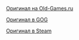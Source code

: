 [Оригинал на Old-Games.ru](https://www.old-games.ru/game/10345.html)

[Оригинал в GOG](https://www.gog.com/game/the_elder_scrolls_iii_morrowind_goty_edition)

[Оригинал в Steam](https://store.steampowered.com/app/22320/The_Elder_Scrolls_III_Morrowind_Game_of_the_Year_Edition/)
